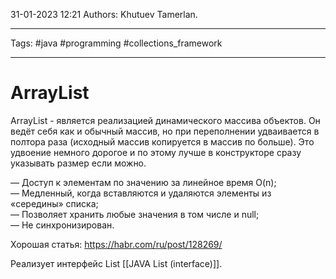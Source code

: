 31-01-2023
12:21
Authors: Khutuev Tamerlan.
***
Tags: #java #programming #collections_framework 
***
# ArrayList
ArrayList - является реализацией динамического массива объектов. 
Он ведёт себя как и обычный массив, но при переполнении удваивается в полтора раза (исходный массив копируется в массив по больше). Это удвоение немного дорогое и по этому лучше в конструкторе сразу указывать размер если можно. 

— Доступ к элементам по значению за линейное время O(n);  
— Медленный, когда вставляются и удаляются элементы из «середины» списка;  
— Позволяет хранить любые значения в том числе и null;  
— Не синхронизирован.

Хорошая статья: https://habr.com/ru/post/128269/

Реализует интерфейс List [[JAVA List (interface)]].